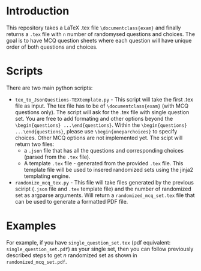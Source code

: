 # Introduction

This repository takes a LaTeX .tex file `\documentclass{exam}` and finally returns a `.tex` file with `n` number of randomysed questions and choices. The goal is to have MCQ question sheets where each question will have unique order of both questions and choices. 

# Scripts

There are two main python scripts:
* `tex_to_JsonQuestions-TEXtemplate.py` - This script will take the first .tex file as input. The tex file has to be of `\documentclass{exam}` (with MCQ questions only). The script will ask for the .tex file with single question set. You are free to add formating and other options beyond the `\begin{questions} ...\end{questions}`. Within the `\begin{questions} ...\end{questions}`, please use `\begin{oneparchoices}` to specify choices. Other MCQ options are not implemented yet. The scipt will return two files:
  - a `.json` file that has all the questions and corresponding choices (parsed from the `.tex` file).
  - A template `.tex` file - generated from the provided `.tex` file. This template file will be used to insered randomized sets using the jinja2 templating engine.
* `randomize_mcq_tex.py` - This file will take files generated by the previous sciript (`.json` file and `.tex` template file) and the number of randomized set as argparse arguments. Will return a `randomized_mcq_set.tex` file that can be used to generate a formatted PDF file. 

# Examples

For example, if you have `single_question_set.tex` (pdf equivalent: `single_question_set.pdf`) as your single set, then you can follow previously described steps to get *n* randomized set as shown in `randomized_mcq_set.pdf`.